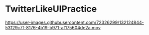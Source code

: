 # TwitterLikeUIPractice



https://user-images.githubusercontent.com/72326299/132124844-53129c7f-8176-4b19-b971-af175604de2a.mov


